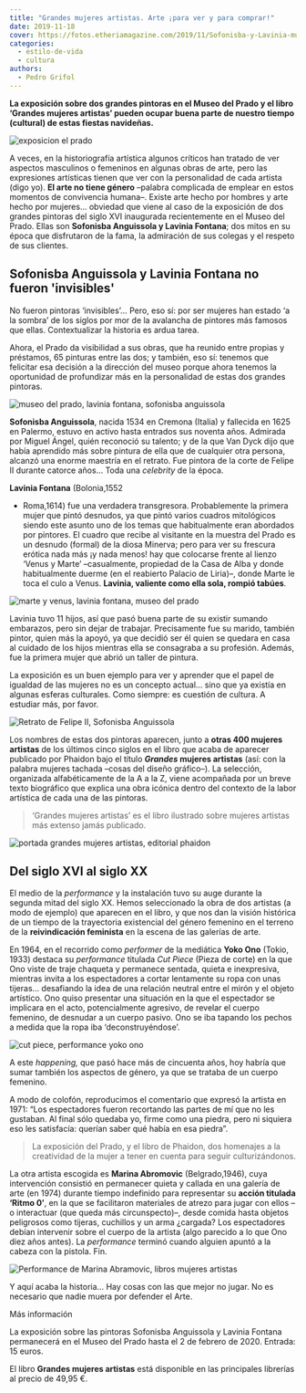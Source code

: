 ```yaml
---
title: "Grandes mujeres artistas. Arte ¡para ver y para comprar!"
date: 2019-11-18
cover: https://fotos.etheriamagazine.com/2019/11/Sofonisba-y-Lavinia-museo-del-prado.jpg
categories: 
  - estilo-de-vida
  - cultura
authors: 
  - Pedro Grifol
---
```


**La exposición sobre dos grandes pintoras en el Museo del Prado y el libro ‘Grandes 
mujeres artistas’ pueden ocupar buena parte de nuestro tiempo (cultural) de estas 
fiestas navideñas.** 

![exposicion el prado](https://fotos.etheriamagazine.com/2019/11/Sofonisba-y-Lavinia-museo-del-prado.jpg "'Historia de dos pintoras: Sofonisba Anguissola y Lavinia Fontana', en el museo del Prado.")

A veces, en la historiografía artística algunos críticos han tratado de ver aspectos 
masculinos o femeninos en algunas obras de arte, pero las expresiones artísticas tienen 
que ver con la personalidad de cada artista (digo yo). **El arte no tiene género** 
–palabra complicada de emplear en estos momentos de convivencia humana–. Existe arte 
hecho por hombres y arte hecho por mujeres… obviedad que viene al caso de la exposición 
de dos grandes pintoras del siglo XVI inaugurada recientemente en el Museo del Prado. 
Ellas son **Sofonisba Anguissola y Lavinia Fontana**; dos mitos en su época que 
disfrutaron de la fama, la admiración de sus colegas y el respeto de sus clientes. 

## Sofonisba Anguissola y Lavinia Fontana no fueron 'invisibles'

No fueron pintoras ‘invisibles’… Pero, eso sí: por ser mujeres han estado ‘a la sombra’ 
de los siglos por mor de la avalancha de pintores más famosos que ellas. Contextualizar 
la historia es ardua tarea. 

Ahora, el Prado da visibilidad a sus obras, que ha reunido entre propias y préstamos, 65 
pinturas entre las dos; y también, eso sí: tenemos que felicitar esa decisión a la 
dirección del museo porque ahora tenemos la oportunidad de profundizar más en la 
personalidad de estas dos grandes pintoras. 

![museo del prado, lavinia fontana, sofonisba anguissola](https://fotos.etheriamagazine.com/2019/11/museo-prado-Lavinia-Fontana-sofonisba-Anguissola.jpg "'Autorretrato tocando la espineta', de Lavinia Fontana, y 'Autorretrato ante el caballete', de Sofonisba Anguissola.")

**Sofonisba Anguissola**, nacida 1534 en Cremona (Italia) y fallecida en 1625 en 
Palermo, estuvo en activo hasta entrados sus noventa años. Admirada por Miguel Ángel, 
quién reconoció su talento; y de la que Van Dyck dijo que había aprendido más sobre 
pintura de ella que de cualquier otra persona, alcanzó una enorme maestría en el 
retrato. Fue pintora de la corte de Felipe II durante catorce años… Toda una _celebrity_ 
de la época. 

**Lavinia Fontana** (Bolonia,1552 

- Roma,1614) fue una verdadera transgresora. Probablemente la primera mujer que pintó 
desnudos, ya que pintó varios cuadros mitológicos siendo este asunto uno de los temas 
que habitualmente eran abordados por pintores. El cuadro que recibe al visitante en la 
muestra del Prado es un desnudo (formal) de la diosa Minerva; pero para ver su frescura 
erótica nada más ¡y nada menos! hay que colocarse frente al lienzo ‘Venus y Marte’ 
–casualmente, propiedad de la Casa de Alba y donde habitualmente duerme (en el reabierto 
Palacio de Liria)–, donde Marte le toca el culo a Venus. **Lavinia, valiente como ella 
sola, rompió tabúes**. 

![marte y venus, lavinia fontana, museo del prado](https://fotos.etheriamagazine.com/2019/11/museo-prado-marte-y-venus-Lavinia-Fontana.jpg "'Marte y Venus'(1595), de Lavinia Fontana.")

Lavinia tuvo 11 hijos, así que pasó buena parte de su existir sumando embarazos, pero 
sin dejar de trabajar. Precisamente fue su marido, también pintor, quien más la apoyó, 
ya que decidió ser él quien se quedara en casa al cuidado de los hijos mientras ella se 
consagraba a su profesión. Además, fue la primera mujer que abrió un taller de pintura. 

La exposición es un buen ejemplo para ver y aprender que el papel de igualdad de las 
mujeres no es un concepto actual… sino que ya existía en algunas esferas culturales. 
Como siempre: es cuestión de cultura. A estudiar más, por favor. 

![Retrato de Felipe II, Sofonisba Anguissola](https://fotos.etheriamagazine.com/2019/11/felipe-II-miverva-lavinia-fontana.jpg "Retrato de Felipe II (1565), de Sofonisba Anguissola, y 'Minerva vistiéndose' (1613), de Lavinia Fontana.")

Los nombres de estas dos pintoras aparecen, junto a **otras 400 mujeres artistas** de 
los últimos cinco siglos en el libro que acaba de aparecer publicado por Phaidon bajo el 
título **_Grandes_ mujeres artistas** (así: con la palabra mujeres tachada –cosas del 
diseño gráfico–). La selección, organizada alfabéticamente de la A a la Z, viene 
acompañada por un breve texto biográfico que explica una obra icónica dentro del 
contexto de la labor artística de cada una de las pintoras. 

> ‘Grandes mujeres artistas’ es el libro ilustrado sobre mujeres artistas más extenso 
> jamás publicado. 

![portada grandes mujeres artistas, editorial phaidon](https://fotos.etheriamagazine.com/2019/11/Portada-libro-grandes-mujeres-artistas.jpg "Portada 'Grandes mujeres artistas'.")

## Del siglo XVI al siglo XX

El medio de la _performance_ y la instalación tuvo su auge durante la segunda mitad del 
siglo XX. Hemos seleccionado la obra de dos artistas (a modo de ejemplo) que aparecen en 
el libro, y que nos dan la visión histórica de un tiempo de la trayectoria existencial 
del género femenino en el terreno de la **reivindicación feminista** en la escena de las 
galerías de arte. 

En 1964, en el recorrido como _performer_ de la mediática **Yoko Ono** (Tokio, 1933) 
destaca su _performance_ titulada _Cut Piece_ (Pieza de corte) en la que Ono viste de 
traje chaqueta y permanece sentada, quieta e inexpresiva, mientras invita a los 
espectadores a cortar lentamente su ropa con unas tijeras… desafiando la idea de una 
relación neutral entre el mirón y el objeto artístico. Ono quiso presentar una situación 
en la que el espectador se implicara en el acto, potencialmente agresivo, de revelar el 
cuerpo femenino, de desnudar a un cuerpo pasivo. Ono se iba tapando los pechos a medida 
que la ropa iba ‘deconstruyéndose’. 

![cut piece, performance yoko ono](https://fotos.etheriamagazine.com/2019/11/Cut-Piece-Performance-de-Yoko-Ono.jpg "'Cut Piece' (1964). Performance de Yoko Ono.")

A este _happening,_ que pasó hace más de cincuenta años, hoy habría que sumar también 
los aspectos de género, ya que se trataba de un cuerpo femenino. 

A modo de colofón, reproducimos el comentario que expresó la artista en 1971: “Los 
espectadores fueron recortando las partes de mí que no les gustaban. Al final sólo 
quedaba yo, firme como una piedra, pero ni siquiera eso les satisfacía: querían saber 
qué había en esa piedra”. 

> La exposición del Prado, y el libro de Phaidon, dos homenajes a la creatividad de la 
> mujer a tener en cuenta para seguir culturizándonos. 

La otra artista escogida es **Marina Abromovic** (Belgrado,1946), cuya intervención 
consistió en permanecer quieta y callada en una galería de arte (en 1974) durante tiempo 
indefinido para representar su **acción titulada ‘Ritmo 0’**, en la que se facilitaron 
materiales de atrezo para jugar con ellos –o interactuar (que queda más circunspecto)–, 
desde comida hasta objetos peligrosos como tijeras, cuchillos y un arma ¿cargada? Los 
espectadores debían intervenir sobre el cuerpo de la artista (algo parecido a lo que Ono 
diez años antes). La _performance_ terminó cuando alguien apuntó a la cabeza con la 
pistola. Fin. 

![Performance de Marina Abramovic, libros mujeres artistas](https://fotos.etheriamagazine.com/2019/11/Rhythm-0-libro-mujeres-artista.jpg "'Rhythm 0' (1974). Performance de Marina Abramovic.")

Y aquí acaba la historia… Hay cosas con las que mejor no jugar. No es necesario que 
nadie muera por defender el Arte. 

Más información 

La exposición sobre las pintoras Sofonisba Anguissola y Lavinia Fontana permanecerá en 
el Museo del Prado hasta el 2 de febrero de 2020. Entrada: 15 euros. 

El libro **Grandes mujeres artistas** está disponible en las principales librerías al 
precio de 49,95 €.
